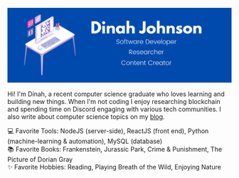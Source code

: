 ![Banner](./github-banner.png)

Hi! I'm Dinah, a recent computer science graduate who loves learning and building new things. When I'm not coding I enjoy researching blockchain and spending time on Discord engaging with various tech communities. I also write about computer science topics on my [blog](cybergirldinah.github.io).  

  
:computer: Favorite Tools: NodeJS (server-side), ReactJS (front end), Python (machine-learning & automation), MySQL (database)  
:books: Favorite Books: Frankenstein, Jurassic Park, Crime & Punishment, The Picture of Dorian Gray  
:sparkles: Favorite Hobbies: Reading, Playing Breath of the Wild, Enjoying Nature  
